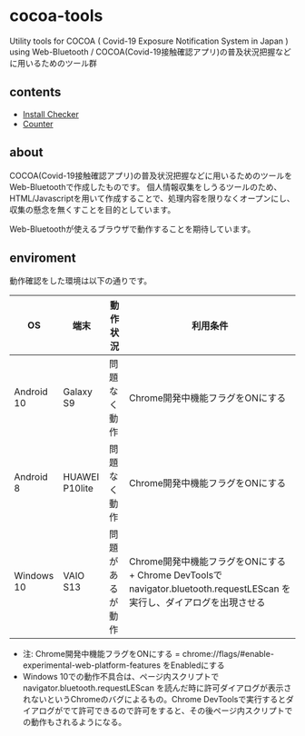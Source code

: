 # cocoa-tools
Utility tools for COCOA ( Covid-19 Exposure Notification System in Japan ) using Web-Bluetooth / COCOA(Covid-19接触確認アプリ)の普及状況把握などに用いるためのツール群

## contents

- [Install Checker](https://daisuke-nogami.github.io/cocoa-tools/install-checker.html)
- [Counter](https://daisuke-nogami.github.io/cocoa-tools/counter.html)

## about

COCOA(Covid-19接触確認アプリ)の普及状況把握などに用いるためのツールをWeb-Bluetoothで作成したものです。
個人情報収集をしうるツールのため、HTML/Javascriptを用いて作成することで、処理内容を限りなくオープンにし、収集の懸念を無くすことを目的としています。

Web-Bluetoothが使えるブラウザで動作することを期待しています。

## enviroment

動作確認をした環境は以下の通りです。

| OS | 端末 | 動作状況 | 利用条件 |
| ---- | ------ | ----- | ------ |
| Android 10 | Galaxy S9 | 問題なく動作 | Chrome開発中機能フラグをONにする |
| Android 8 | HUAWEI P10lite | 問題なく動作 | Chrome開発中機能フラグをONにする |
| Windows 10 | VAIO S13 | 問題があるが動作 | Chrome開発中機能フラグをONにする + Chrome DevToolsで navigator.bluetooth.requestLEScan を実行し、ダイアログを出現させる |

- 注: Chrome開発中機能フラグをONにする =  chrome://flags/#enable-experimental-web-platform-features をEnabledにする
- Windows 10での動作不具合は、ページ内スクリプトで navigator.bluetooth.requestLEScan を読んだ時に許可ダイアログが表示されないというChromeのバグによるもの。Chrome DevToolsで実行するとダイアログがでて許可できるので許可をすると、その後ページ内スクリプトでの動作もされるようになる。
